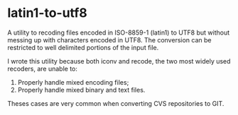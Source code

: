 latin1-to-utf8
==============

A utility to recoding files encoded in ISO-8859-1 (latin1) to UTF8 but without messing up with characters encoded in UTF8. The conversion can be restricted to well delimited portions of the input file.

I wrote this utility because both iconv and recode, the two most widely used recoders, are unable to:

1. Properly handle mixed encoding files;
2. Properly handle mixed binary and text files.

Theses cases are very common when converting CVS repositories to GIT.
